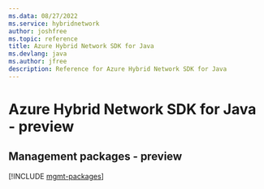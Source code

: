 ```yaml
---
ms.data: 08/27/2022
ms.service: hybridnetwork
author: joshfree
ms.topic: reference
title: Azure Hybrid Network SDK for Java
ms.devlang: java
ms.author: jfree
description: Reference for Azure Hybrid Network SDK for Java
---
```

# Azure Hybrid Network SDK for Java - preview

## Management packages - preview
[!INCLUDE [mgmt-packages](hybrid-network-mgmt-index.md)]